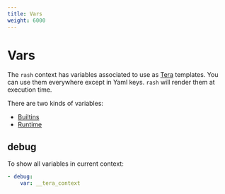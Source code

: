 ```yaml
---
title: Vars
weight: 6000
---
```


# Vars <!-- omit in toc -->

The `rash` context has variables associated to use as [Tera](https://tera.netlify.app/) templates.
You can use them everywhere except in Yaml keys. `rash` will render them at execution time.

There are two kinds of variables:

- [Builtins](builtins.md)
- [Runtime](runtime.md)

## debug

To show all variables in current context:

```yaml
- debug:
    var: __tera_context
```
